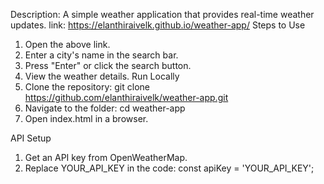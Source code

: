 Description:
 A simple weather application that provides real-time weather updates.
link:
 https://elanthiraivelk.github.io/weather-app/
Steps to Use
 1. Open the above link.
 2. Enter a city's name in the search bar.
 3. Press "Enter" or click the search button.
 4. View the weather details.
Run Locally
 1. Clone the repository:
  git clone https://github.com/elanthiraivelk/weather-app.git
 2. Navigate to the folder:
  cd weather-app
 3. Open index.html in a browser.

API Setup
 1. Get an API key from OpenWeatherMap.
 2. Replace YOUR_API_KEY in the code:
  const apiKey = 'YOUR_API_KEY';
